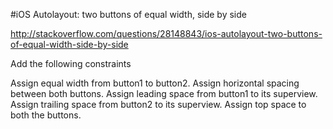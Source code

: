 #iOS Autolayout: two buttons of equal width, side by side

http://stackoverflow.com/questions/28148843/ios-autolayout-two-buttons-of-equal-width-side-by-side

 
Add the following constraints

Assign equal width from button1 to button2.
Assign horizontal spacing between both buttons.
Assign leading space from button1 to its superview.
Assign trailing space from button2 to its superview.
Assign top space to both the buttons.